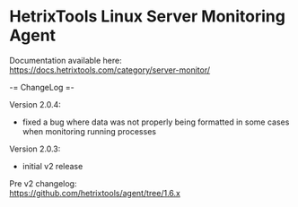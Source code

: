 # HetrixTools Linux Server Monitoring Agent

Documentation available here: https://docs.hetrixtools.com/category/server-monitor/


-= ChangeLog =-

Version 2.0.4:
- fixed a bug where data was not properly being formatted in some cases when monitoring running processes

Version 2.0.3:
- initial v2 release

Pre v2 changelog:  
https://github.com/hetrixtools/agent/tree/1.6.x
